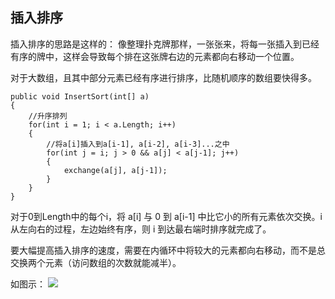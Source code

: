 ## 插入排序

插入排序的思路是这样的： 
像整理扑克牌那样，一张张来，将每一张插入到已经有序的牌中，这样会导致每个排在这张牌右边的元素都向右移动一个位置。

对于大数组，且其中部分元素已经有序进行排序，比随机顺序的数组要快得多。

```
public void InsertSort(int[] a)
{
    //升序排列
    for(int i = 1; i < a.Length; i++)
    {
        //将a[i]插入到a[i-1], a[i-2], a[i-3]...之中
        for(int j = i; j > 0 && a[j] < a[j-1]; j++)
        {
            exchange(a[j], a[j-1]);
        }
    }
}
```

对于0到Length中的每个i，将 a[i] 与 0 到 a[i-1] 中比它小的所有元素依次交换。i 从左向右的过程，左边始终有序，则 i 到达最右端时排序就完成了。

要大幅提高插入排序的速度，需要在内循环中将较大的元素都向右移动，而不是总交换两个元素（访问数组的次数就能减半）。

如图示：
![](https://algs4.cs.princeton.edu/21elementary/images/insertion.png)

